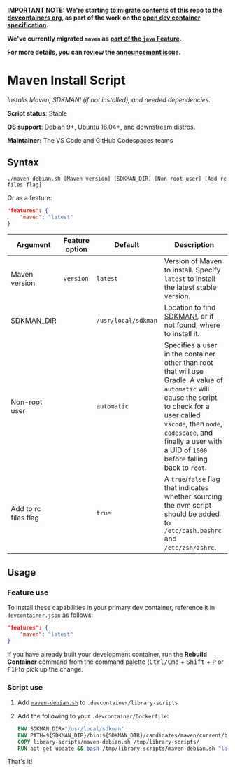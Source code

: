 **IMPORTANT NOTE: We're starting to migrate contents of this repo to the
[devcontainers org](https://github.com/devcontainers), as part of the work on
the [open dev container specification](https://containers.dev).**

**We've currently migrated `maven` as
[part of the `java` Feature](https://github.com/devcontainers/features/tree/main/src/java#options).**

**For more details, you can review the
[announcement issue](https://github.com/microsoft/vscode-dev-containers/issues/1589).**

# Maven Install Script

_Installs Maven, SDKMAN! (if not installed), and needed dependencies._

**Script status**: Stable

**OS support**: Debian 9+, Ubuntu 18.04+, and downstream distros.

**Maintainer:** The VS Code and GitHub Codespaces teams

## Syntax

```text
./maven-debian.sh [Maven version] [SDKMAN_DIR] [Non-root user] [Add rc files flag]
```

Or as a feature:

```json
"features": {
    "maven": "latest"
}
```

| Argument             | Feature option | Default             | Description                                                                                                                                                                                                                                                |
| -------------------- | -------------- | ------------------- | ---------------------------------------------------------------------------------------------------------------------------------------------------------------------------------------------------------------------------------------------------------- |
| Maven version        | `version`      | `latest`            | Version of Maven to install. Specify `latest` to install the latest stable version.                                                                                                                                                                        |
| SDKMAN_DIR           |                | `/usr/local/sdkman` | Location to find [SDKMAN!](https://sdkman.io/), or if not found, where to install it.                                                                                                                                                                      |
| Non-root user        |                | `automatic`         | Specifies a user in the container other than root that will use Gradle. A value of `automatic` will cause the script to check for a user called `vscode`, then `node`, `codespace`, and finally a user with a UID of `1000` before falling back to `root`. |
| Add to rc files flag |                | `true`              | A `true`/`false` flag that indicates whether sourcing the nvm script should be added to `/etc/bash.bashrc` and `/etc/zsh/zshrc`.                                                                                                                           |

## Usage

### Feature use

To install these capabilities in your primary dev container, reference it in
`devcontainer.json` as follows:

```json
"features": {
    "maven": "latest"
}
```

If you have already built your development container, run the **Rebuild
Container** command from the command palette (<kbd>Ctrl/Cmd</kbd> +
<kbd>Shift</kbd> + <kbd>P</kbd> or <kbd>F1</kbd>) to pick up the change.

### Script use

1. Add [`maven-debian.sh`](../maven-debian.sh) to
   `.devcontainer/library-scripts`

2. Add the following to your `.devcontainer/Dockerfile`:

    ```Dockerfile
    ENV SDKMAN_DIR="/usr/local/sdkman"
    ENV PATH=${SDKMAN_DIR}/bin:${SDKMAN_DIR}/candidates/maven/current/bin:${PATH}
    COPY library-scripts/maven-debian.sh /tmp/library-scripts/
    RUN apt-get update && bash /tmp/library-scripts/maven-debian.sh "latest" "${SDKMAN_DIR}"
    ```

That's it!
